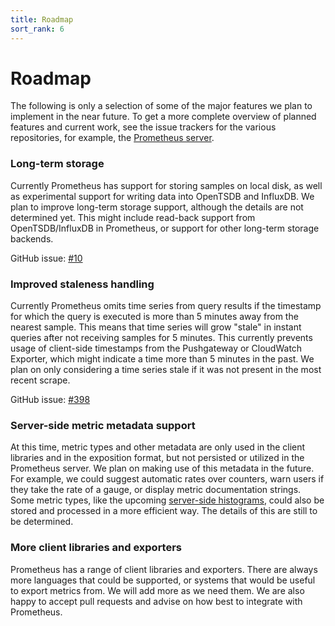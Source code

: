 ```yaml
---
title: Roadmap
sort_rank: 6
---
```


# Roadmap

The following is only a selection of some of the major features we plan to
implement in the near future. To get a more complete overview of planned
features and current work, see the issue trackers for the various repositories,
for example, the [Prometheus
server](https://github.com/prometheus/prometheus/issues).

### Long-term storage

Currently Prometheus has support for storing samples on local disk, as well as
experimental support for writing data into OpenTSDB and InfluxDB. We plan to
improve long-term storage support, although the details are not determined yet.
This might include read-back support from OpenTSDB/InfluxDB in Prometheus, or
support for other long-term storage backends.

GitHub issue: [#10](https://github.com/prometheus/prometheus/issues/10)

### Improved staleness handling

Currently Prometheus omits time series from query results if the timestamp for
which the query is executed is more than 5 minutes away from the nearest
sample. This means that time series will grow "stale" in instant queries after
not receiving samples for 5 minutes. This currently prevents usage of
client-side timestamps from the Pushgateway or CloudWatch Exporter, which might
indicate a time more than 5 minutes in the past. We plan on only considering a
time series stale if it was not present in the most recent scrape.

GitHub issue: [#398](https://github.com/prometheus/prometheus/issues/398)

### Server-side metric metadata support

At this time, metric types and other metadata are only used in the
client libraries and in the exposition format, but not persisted or
utilized in the Prometheus server. We plan on making use of this
metadata in the future. For example, we could suggest automatic rates
over counters, warn users if they take the rate of a gauge, or display
metric documentation strings. Some metric types, like the upcoming
[server-side histograms](https://github.com/prometheus/prometheus/issues/480),
could also be stored and processed in a more efficient way.  The
details of this are still to be determined.

### More client libraries and exporters

Prometheus has a range of client libraries and exporters. There are always more
languages that could be supported, or systems that would be useful to export
metrics from. We will add more as we need them. We are also happy to accept
pull requests and advise on how best to integrate with Prometheus.

